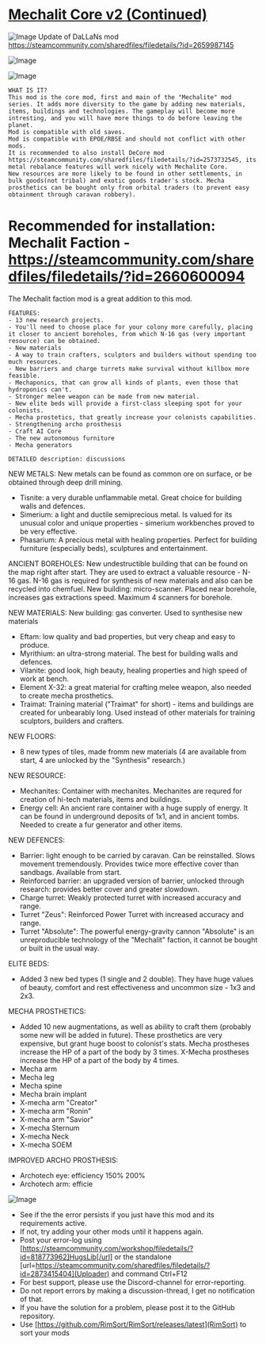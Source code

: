 # [Mechalit Core v2 (Continued)]()

![Image](https://i.imgur.com/buuPQel.png)
Update of DaLLaNs mod https://steamcommunity.com/sharedfiles/filedetails/?id=2659987145

![Image](https://i.imgur.com/pufA0kM.png)
	
![Image](https://i.imgur.com/Z4GOv8H.png)
						 
	WHAT IS IT?
	This mod is the core mod, first and main of the "Mechalite" mod series. It adds more diversity to the game by adding new materials, items, buildings and technologies. The gameplay will become more intresting, and you will have more things to do before leaving the planet.
	Mod is compatible with old saves.
	Mod is compatible with EPOE/RBSE and should not conflict with other mods.
	It is recommended to also install DeCore mod https://steamcommunity.com/sharedfiles/filedetails/?id=2573732545, its metal rebalance features will work nicely with Mechalite Core.
	New resources are more likely to be found in other settlements, in bulk goods(not tribal) and exotic goods trader's stock. Mecha prosthetics can be bought only from orbital traders (to prevent easy obtainment through caravan robbery).
	
# Recommended for installation: Mechalit Faction - https://steamcommunity.com/sharedfiles/filedetails/?id=2660600094
 The Mechalit faction mod is a great addition to this mod.

	FEATURES:
	- 13 new research projects.
	- You'll need to choose place for your colony more carefully, placing it closer to ancient boreholes, from which N-16 gas (very important resource) can be obtained.
	- New materials 
	- A way to train crafters, sculptors and builders without spending too much resources.
	- New barriers and charge turrets make survival without killbox more feasible.
	- Mechaponics, that can grow all kinds of plants, even those that hydroponics can't.
	- Stronger melee weapon can be made from new material.
	- New elite beds will provide a first-class sleeping spot for your colonists.
	- Mecha prostetics, that greatly increase your colonists capabilities.
	- Strengthening archo prosthesis
	- Craft AI Core
	- The new autonomous furniture
	- Mecha generators
	
	DETAILED description: discussions

NEW METALS:
New metals can be found as common ore on surface, or be obtained through deep drill mining.
- Tisnite: a very durable unflammable metal. Great choice for building walls and defences.
- Simerium: a light and ductile semiprecious metal. Is valued for its unusual color and unique properties - simerium workbenches proved to be very effective.
- Phasarium: A precious metal with healing properties. Perfect for building furniture (especially beds), sculptures and entertainment.

ANCIENT BOREHOLES:
New undestructible building that can be found on the map right after start. They are used to extract a valuable resource - N-16 gas.
N-16 gas is required for synthesis of new materials and also can be recycled into chemfuel.
New building: micro-scanner. Placed near borehole, increases gas extractions speed. Maximum 4 scanners for borehole.

NEW MATERIALS:
New building: gas converter. Used to synthesise new materials
- Eftam: low quality and bad properties, but very cheap and easy to produce.
- Myrithium: an ultra-strong material. The best for building walls and defences.
- Vilanite: good look, high beauty, healing properties and high speed of work at bench.
- Element X-32: a great material for crafting melee weapon, also needed to create mecha prosthetics.
- Traimat: Training material ("Traimat" for short) - items and buildings are created for unbearably long. Used instead of other materials for training sculptors, builders and crafters.

NEW FLOORS:
- 8 new types of tiles, made fromm new materials (4 are available from start, 4 are unlocked by the "Synthesis" research.)

NEW RESOURCE:
- Mechanites: Container with mechanites. Mechanites are requred for creation of hi-tech materials, items and buildings.
- Energy cell: An ancient rare container with a huge supply of energy. It can be found in underground deposits of 1x1, and in ancient tombs. Needed to create a fur generator and other items.


NEW DEFENCES:
- Barrier: light enough to be carried by caravan. Can be reinstalled. Slows movement tremendously. Provides twice more effective cover than sandbags. Available from start.
- Reinforced barrier: an upgraded version of barrier, unlocked through research: provides better cover and greater slowdown.
- Charge turret: Weakly protected turret with increased accuracy and range. 
- Turret "Zeus": Reinforced Power Turret with increased accuracy and range. 
- Turret "Absolute": The powerful energy-gravity cannon "Absolute" is an unreproducible technology of the "Mechalit" faction, it cannot be bought or built in the usual way. 

ELITE BEDS:
- Added 3 new bed types (1 single and 2 double). They have huge values of beauty, comfort and rest effectiveness and uncommon size - 1x3 and 2x3.

MECHA PROSTHETICS:

- Added 10 new augmentations, as well as ability to craft them (probably some new will be added in future). These prosthetics are very expensive, but grant huge boost to colonist's stats. Mecha prostheses increase the HP of a part of the body by 3 times. X-Mecha prostheses increase the HP of a part of the body by 4 times.
- Mecha arm
- Mecha leg
- Mecha spine
- Mecha brain implant
- X-mecha arm "Creator" 
- X-mecha arm "Ronin" 
- X-mecha arm "Savior" 
- X-mecha Sternum 
- X-mecha Neck 
- X-mecha SOEM 

IMPROVED ARCHO PROSTHESIS:
- Archotech eye: efficiency 150% 200%
- Archotech arm: efficie

![Image](https://i.imgur.com/PwoNOj4.png)


-  See if the the error persists if you just have this mod and its requirements active.
-  If not, try adding your other mods until it happens again.
-  Post your error-log using [https://steamcommunity.com/workshop/filedetails/?id=818773962]HugsLib[/url] or the standalone [url=https://steamcommunity.com/sharedfiles/filedetails/?id=2873415404](Uploader) and command Ctrl+F12
-  For best support, please use the Discord-channel for error-reporting.
-  Do not report errors by making a discussion-thread, I get no notification of that.
-  If you have the solution for a problem, please post it to the GitHub repository.
-  Use [https://github.com/RimSort/RimSort/releases/latest](RimSort) to sort your mods


